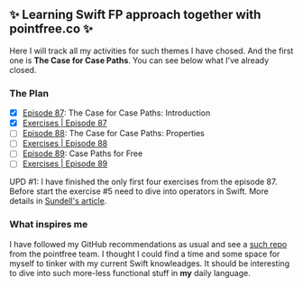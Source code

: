 ## :sparkles: Learning Swift FP approach together with pointfree.co :sparkles:

Here I will track all my activities for such themes I have chosed.
And the first one is **The Case for Case Paths**. You can see below what I've already closed.

### The Plan

- [x] [Episode 87](https://www.pointfree.co/episodes/ep87-the-case-for-case-paths-introduction): The Case for Case Paths: Introduction
- [x] [Exercises | Episode 87](https://www.pointfree.co/episodes/ep87-the-case-for-case-paths-introduction#exercises)
- [ ] [Episode 88](https://www.pointfree.co/episodes/ep88-the-case-for-case-paths-properties): The Case for Case Paths: Properties
- [ ] [Exercises | Episode 88](https://www.pointfree.co/episodes/ep88-the-case-for-case-paths-properties#exercises)
- [ ] [Episode 89](https://www.pointfree.co/episodes/ep89-case-paths-for-free): Case Paths for Free 
- [ ] [Exercises | Episode 89](https://www.pointfree.co/episodes/ep89-case-paths-for-free#exercises)

UPD #1: I have finished the only first four exercises from the episode 87. Before start the exercise #5 need to dive into operators in Swift. More details in [Sundell's article](https://www.swiftbysundell.com/articles/custom-operators-in-swift/).

### What inspires me 

I have followed my GitHub recommendations as usual and see a [such repo](https://github.com/pointfreeco/swift-case-paths) from the pointfree team.
I thought I could find a time and some space for myself to tinker with my current Swift knowleadges.
It should be interesting to dive into such more-less functional stuff in **my** daily language.